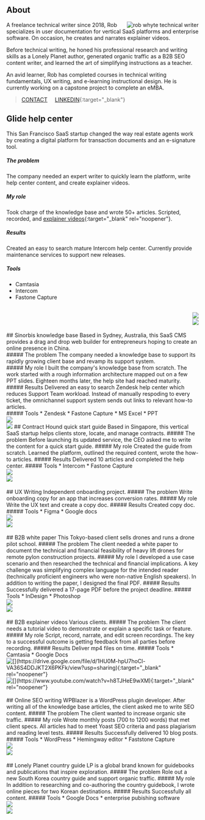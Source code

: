 ## About
<img id="img" style="float:right;" src="rob-whyte.jpg" alt="rob whyte technical writer" class="responsive-a" > A freelance technical writer since 2018, Rob specializes in user documentation for vertical SaaS platforms and enterprise software. On occasion, he creates and narrates explainer videos.

Before technical writing, he honed his professional research and writing skills as a Lonely Planet author, generated organic traffic as a B2B SEO content writer, and learned the art of simplifying instructions as a teacher. 

An avid learner, Rob has completed courses in technical writing fundamentals, UX writing, and e-learning instructional design. He is currently working on a capstone project to complete an eMBA.
<br/>

> [CONTACT](mailto:robbusan@yahoo.com)&nbsp;&nbsp;&nbsp;&nbsp;&nbsp;<a href="https://www.linkedin.com/in/robwhyte/">LINKEDIN</a>{:target="_blank"}

<!-- -->
## Glide help center
This San Francisco SaaS startup changed the way real estate agents work by creating a digital platform for transaction documents and an e-signature tool.
##### The problem
The company needed an expert writer to quickly learn the platform, write help center content, and create explainer videos.
##### My role
Took charge of the knowledge base and wrote 50+ articles. Scripted, recorded, and [explainer videos](https://help.glide.com/en/articles/5026910-how-to-create-an-offer-package){:target="_blank" rel="noopener"}.
##### Results
Created an easy to search mature Intercom help center. Currently provide maintenance services to support new releases.
##### Tools
* Camtasia
* Intercom
* Fastone Capture
<br/>
<img style="float:right;" src="images/glide-rob-whyte-1.png" class="responsive"/>
<br/>
<img style="float:right;" src="images/glide-rob-whyte-2.png" class="responsive"/>
<br/>
<br/>
## Sinorbis knowledge base
Based in Sydney, Australia, this SaaS CMS provides a drag and drop web builder for entrepreneurs hoping to create an online presence in China.
<br/>
##### The problem
The company needed a knowledge base to support its rapidly growing client base and revamp its support system.
<br/>
##### My role
I built the company's knowledge base from scratch. The work started with a rough information architecture mapped out on a few PPT slides. Eighteen months later, the help site had reached maturity.
<br/>
##### Results
Delivered an easy to search Zendesk help center which reduces Support Team workload. Instead of manually respoding to every ticket, the omnichannel support system sends out links to relevant how-to articles.
<br/>
##### Tools
* Zendesk
* Fastone Capture
* MS Excel
* PPT
<br/>
<img style="align:left;" src="images/sinorbis-rob-whyte-1.png" class="responsive"/>
<br/>
<img style="align:left;" src="images/sinorbis-rob-whyte-2.png" class="responsive"/>
## Contract Hound quick start guide
Based in Singapore, this vertical SaaS startup helps clients store, locate, and manage contracts.
##### The problem
Before launching its updated service, the CEO asked me to write the content for a quick start guide.
##### My role
Created the guide from scratch. Learned the platform, outlined the required content, wrote the how-to articles.
##### Results
Delivered 10 articles and completed the help center.
##### Tools
* Intercom
* Fastone Capture
<br/>
<img style="float:left;" src="images/hound-rob-whyte-1.png" class="responsive"/>
<br/>  
<img style="float:left;" src="images/hound-rob-whyte-2.png" class="responsive"/>
<br/>
<br/>
## UX Writing
Independent onboarding project.
##### The problem
Write onboarding copy for an app that increases conversion rates.
##### My role
Write the UX text and create a copy doc.
##### Results
Created copy doc.
##### Tools
* Figma
* Google docs
<br/>
<img style="float:left;" src="images/ux-rob-whyte-1.png" class="responsive"/>
<br/>
<img style="float:left;" src="images/ux-rob-whyte-2.png" class="responsive"/>
<br/>
<br/>
## B2B white paper
This Tokyo-based client sells drones and runs a drone pilot school.
##### The problem
The client needed a white paper to document the technical and financial feasibility of heavy lift drones for remote pylon construction projects.
##### My role
I developed a use case scenario and then researched the technical and financial implications. A key challenge was simplifying complex language for the intended reader (technically proficient engineers who were non-native English speakers). In addition to writing the paper, I designed the final PDF. 
##### Results
Successfully delivered a 17-page PDF before the project deadline. 
##### Tools
* InDesign
* Photoshop
<br/>
<img style="float:left;" src="images/drone-rob-whyte-1.png" class="responsive"/>
<br/>
<img style="float:left;" src="images/drone-rob-whyte-2.png" class="responsive"/>
<br/>
<br/>
## B2B explainer videos
Various clients.
##### The problem
The client needs a tutorial video to demonstrate or explain a specific task or feature.
##### My role
Script, record, narrate, and edit screen recordings. The key to a successful outcome is getting feedback from all parties before recording. 
##### Results
Deliver mp4 files on time. 
##### Tools
* Camtasia
* Google Docs
<br/>
[<img style="float:left;" src="images/video-rob-whyte-1.png" class="responsive"/>](https://drive.google.com/file/d/1HU0M-hpU7hoCl-VA36S4DDJKT2X6PKFk/view?usp=sharing){:target="_blank" rel="noopener"}
<br/>
[<img style="float:left;" src="images/video-rob-whyte-2.png" class="responsive"/>](https://www.youtube.com/watch?v=h8TJHeE9wXM){:target="_blank" rel="noopener"}
<br/>
<br/>
## Online SEO writing 
WPBlazer is a WordPress plugin developer. After writing all of the knowledge base articles, the client asked me to write SEO content. 
##### The problem
The client wanted to increase organic site traffic.
##### My role
Wrote monthly posts (700 to 1200 words) that met client specs. All articles had to meet Yoast SEO criteria and pass plagiarism and reading level tests.
##### Results
Successfully delivered 10 blog posts. 
##### Tools
* WordPress
* Hemingway editor
* Faststone Capture
<br/>
<img style="float:left;" src="images/seo-rob-whyte-1.png" class="responsive"/>
<br/>
<img style="float:left;" src="images/seo-rob-whyte-2.png" class="responsive"/>
<br/>
<br/>
## Lonely Planet country guide 
LP is a global brand known for guidebooks and publications that inspire exploration. 
##### The problem
Role out a new South Korea country guide and support organic traffic.
##### My role
In addition to researching and co-authoring the country guidebook, I wrote online pieces for two Korean destinations.
##### Results
Successfully all content. 
##### Tools
* Google Docs
* enterprise pubishing software
<br/>
<img style="float:left;" src="images/lonely-planet-rob-whyte-1.png" class="responsive"/>
<br/>
<img style="float:left;" src="images/lonely-planet-rob-whyte-2.png" class="responsive"/>
<br/>
<br/>
